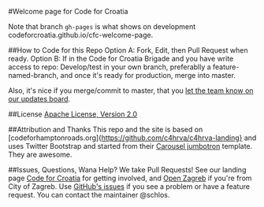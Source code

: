 #Welcome page for Code for Croatia

Note that branch `gh-pages` is what shows on development codeforcroatia.github.io/cfc-welcome-page.

##How to Code for this Repo
Option A: Fork, Edit, then Pull Request when ready.
Option B: If in the Code for Croatia Brigade and you have write access to repo: Develop/test in your own branch, preferablly a feature-named-branch, and once it's ready for production, merge into master.

Also, it's nice if you merge/commit to master, that you [let the team know on our updates board](http://codeforcroatia.org/projects/pocetna_stranica_code_for_croatia). 

##License
[Apache License, Version 2.0](http://www.apache.org/licenses/LICENSE-2.0)

##Attribution and Thanks
This repo and the site is based on [codeforhamptonroads.org]{https://github.com/c4hrva/c4hrva-landing} and uses Twitter Bootstrap and started from their [Carousel jumbotron](http://twitter.github.com/bootstrap/examples/carousel.html) template. They are awesome.

##Issues, Questions, Wana Help?
We take Pull Requests! See our landing page [Code for Croatia](http://codeforcroatia.open.hr) for getting involved, and [Open Zagreb](http://codeforcroatia.open.hr/openzagreb) if you're from City of Zagreb. Use [GitHub's issues](https://github.com/codeforcroatia/cfc-welcome-page/issues/new) if you see a problem or have a feature request. You can contact the maintainer @schlos.
